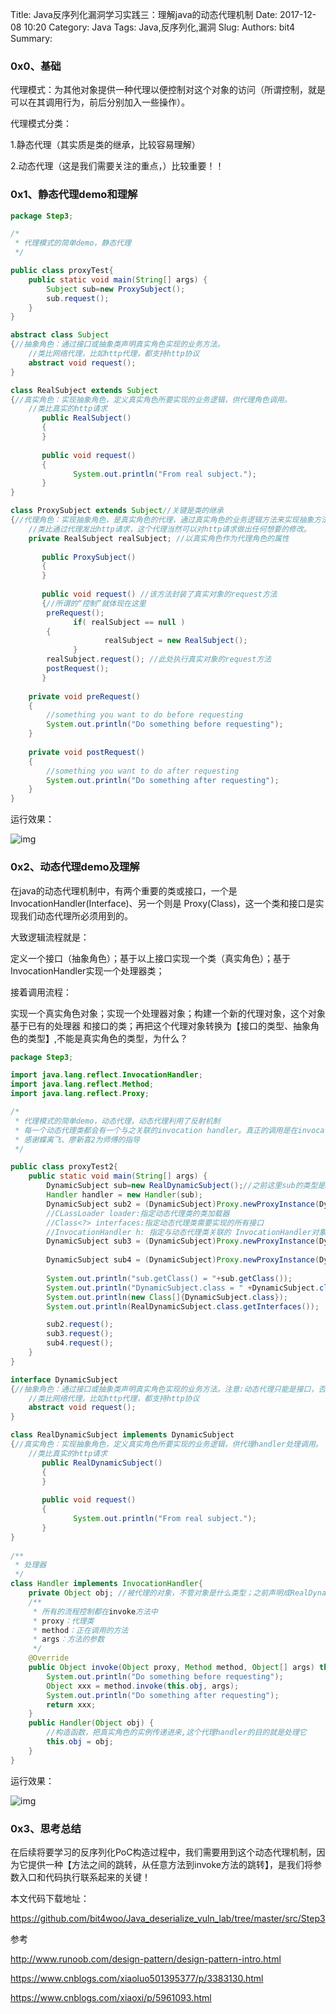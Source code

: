 Title: Java反序列化漏洞学习实践三：理解java的动态代理机制
Date: 2017-12-08 10:20
Category: Java
Tags: Java,反序列化,漏洞
Slug: 
Authors: bit4
Summary: 

### **0x0、基础**

 

代理模式：为其他对象提供一种代理以便控制对这个对象的访问（所谓控制，就是可以在其调用行为，前后分别加入一些操作）。

代理模式分类：

1.静态代理（其实质是类的继承，比较容易理解）

 2.动态代理（这是我们需要关注的重点，）比较重要！！

 

### **0x1、静态代理demo和理解**

 

```java
package Step3;

/*
 * 代理模式的简单demo，静态代理
 */

public class proxyTest{
	public static void main(String[] args) {
		Subject sub=new ProxySubject();
		sub.request();
	}
}

abstract class Subject
{//抽象角色：通过接口或抽象类声明真实角色实现的业务方法。
	//类比网络代理，比如http代理，都支持http协议
    abstract void request();
}

class RealSubject extends Subject
{//真实角色：实现抽象角色，定义真实角色所要实现的业务逻辑，供代理角色调用。
	//类比真实的http请求
       public RealSubject()
       {
       }
      
       public void request()
       {
              System.out.println("From real subject.");
       }
}

class ProxySubject extends Subject//关键是类的继承
{//代理角色：实现抽象角色，是真实角色的代理，通过真实角色的业务逻辑方法来实现抽象方法，并可以附加自己的操作。
	//类比通过代理发出http请求，这个代理当然可以对http请求做出任何想要的修改。
    private RealSubject realSubject; //以真实角色作为代理角色的属性
      
       public ProxySubject()
       {
       }
 
       public void request() //该方法封装了真实对象的request方法
       {//所谓的“控制”就体现在这里
        preRequest(); 
              if( realSubject == null )
        {
                     realSubject = new RealSubject();
              }
        realSubject.request(); //此处执行真实对象的request方法
        postRequest();
       }
 
    private void preRequest()
    {
        //something you want to do before requesting
    	System.out.println("Do something before requesting");
    }
 
    private void postRequest()
    {
        //something you want to do after requesting
    	System.out.println("Do something after requesting");
    }
}
```

运行效果：

![img](img/JavaDeserStep3/1.png)

### **0x2、动态代理demo及理解**

在java的动态代理机制中，有两个重要的类或接口，一个是 InvocationHandler(Interface)、另一个则是 Proxy(Class)，这一个类和接口是实现我们动态代理所必须用到的。

大致逻辑流程就是：

定义一个接口（抽象角色）；基于以上接口实现一个类（真实角色）；基于InvocationHandler实现一个处理器类；

接着调用流程：

实现一个真实角色对象；实现一个处理器对象；构建一个新的代理对象，这个对象基于已有的处理器 和接口的类；再把这个代理对象转换为【接口的类型、抽象角色的类型】,不能是真实角色的类型，为什么？

```java
package Step3;

import java.lang.reflect.InvocationHandler;
import java.lang.reflect.Method;
import java.lang.reflect.Proxy;

/*
 * 代理模式的简单demo，动态代理，动态代理利用了反射机制
 * 每一个动态代理类都会有一个与之关联的invocation handler。真正的调用是在invocation handler的invoke()方法里完成的。
 * 感谢蝶离飞、廖新喜2为师傅的指导
 */

public class proxyTest2{
	public static void main(String[] args) {
		DynamicSubject sub=new RealDynamicSubject();//之前这里sub的类型是RealDynamicSubject，不对；但是为什么呢？
		Handler handler = new Handler(sub);
		DynamicSubject sub2 = (DynamicSubject)Proxy.newProxyInstance(DynamicSubject.class.getClassLoader(), new Class[]{DynamicSubject.class}, handler); 
		//CLassLoader loader:指定动态代理类的类加载器
		//Class<?> interfaces:指定动态代理类需要实现的所有接口
		//InvocationHandler h: 指定与动态代理类关联的 InvocationHandler对象
		DynamicSubject sub3 = (DynamicSubject)Proxy.newProxyInstance(DynamicSubject.class.getClassLoader(), sub.getClass().getInterfaces(), handler);
		
		DynamicSubject sub4 = (DynamicSubject)Proxy.newProxyInstance(DynamicSubject.class.getClassLoader(), RealDynamicSubject.class.getInterfaces(), handler);
		
		System.out.println("sub.getClass() = "+sub.getClass());
		System.out.println("DynamicSubject.class = " +DynamicSubject.class);
		System.out.println(new Class[]{DynamicSubject.class});
		System.out.println(RealDynamicSubject.class.getInterfaces());

		sub2.request();
		sub3.request();
		sub4.request();
	}
}

interface DynamicSubject
{//抽象角色：通过接口或抽象类声明真实角色实现的业务方法。注意:动态代理只能是接口，否则代理类转成该类型事会报错
	//类比网络代理，比如http代理，都支持http协议
    abstract void request();
}

class RealDynamicSubject implements DynamicSubject
{//真实角色：实现抽象角色，定义真实角色所要实现的业务逻辑，供代理handler处理调用。
	//类比真实的http请求
       public RealDynamicSubject()
       {
       }
      
       public void request()
       {
              System.out.println("From real subject.");
       }
}
 
/**
 * 处理器
 */
class Handler implements InvocationHandler{
	private Object obj; //被代理的对象，不管对象是什么类型；之前声明成RealDynamicSubject，不应该这么做
    /**
     * 所有的流程控制都在invoke方法中
     * proxy：代理类
     * method：正在调用的方法
     * args：方法的参数
     */
    @Override
    public Object invoke(Object proxy, Method method, Object[] args) throws Throwable {//接口必须实现的方法，也是逻辑核心
    	System.out.println("Do something before requesting");
    	Object xxx = method.invoke(this.obj, args);
        System.out.println("Do something after requesting");
        return xxx;
    }
    public Handler(Object obj) {
    	//构造函数，把真实角色的实例传递进来,这个代理handler的目的就是处理它
        this.obj = obj;
    }
}
```

运行效果：

![img](img/JavaDeserStep3/2.png)

### 0x3、思考总结

 

在后续将要学习的反序列化PoC构造过程中，我们需要用到这个动态代理机制，因为它提供一种【方法之间的跳转，从任意方法到invoke方法的跳转】，是我们将参数入口和代码执行联系起来的关键！

 

本文代码下载地址：

<https://github.com/bit4woo/Java_deserialize_vuln_lab/tree/master/src/Step3>

参考

<http://www.runoob.com/design-pattern/design-pattern-intro.html>

<https://www.cnblogs.com/xiaoluo501395377/p/3383130.html>

<https://www.cnblogs.com/xiaoxi/p/5961093.html>